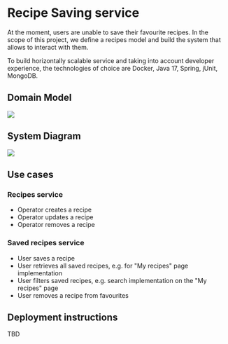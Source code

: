# Recipe Saving service

At the moment, users are unable to save their favourite recipes. In the scope of this project, we define a recipes model and build the system that allows to interact with them.

To build horizontally scalable service and taking into account developer experience, the technologies of choice are Docker, Java 17, Spring, jUnit, MongoDB.

## Domain Model
![](https://www.planttext.com/api/plantuml/png/NOzB2iCm34JtEeNNXTmXssxR4wYn28PQCP8SA4dlNjSswMSdpJmqcb4DnNAy0n1Ri8Uxq1GIkGsSEpd6I7K8F0lvK1YjUn9AA1WMBfQQvCdAt3mbMGklZdEyaLJDS5Pu7Y7duzn_4CObitsXLrp9jwUqmrdxLMdoc_x1zdqOzgrNWTweYvzeW97Ob-ul.png)

## System Diagram
![](https://www.planttext.com/api/plantuml/png/PP5DJyCm38Rl_XLMBvmgFeuSqBuu8349hPCu00UlCMsqD8aIRs92_7VIqh4CBf7jztdjn9b4eI2xpa3SQkifK8UTjdD3CJvh9IrUtrnbck9tsXbPyuTCZMvinrQmJWU7Z3BQiXmyemlIEW2gnGKivaRt-EMhNRgDDenJxmkaY3y2W7MAiPXHlMMhiEAmvr3W9o3MhlFEzkwNe_Vf0H_fmE6jxv2oSsh5jVOS1t6Cpu6AzgmmnuRAYUq7bEKT_g_y0VCKow2RLZBR5y3uxhBtfXwtkBglrW0Nk22XqvqYg9HlAAOTB9rjt68sR6UC0Nvdf3x7uldmJ819sc7ws6y0)

## Use cases
### Recipes service
- Operator creates a recipe
- Operator updates a recipe
- Operator removes a recipe
### Saved recipes service
- User saves a recipe
- User retrieves all saved recipes, e.g. for "My recipes" page implementation
- User filters saved recipes, e.g. search implementation on the "My recipes" page
- User removes a recipe from favourites

## Deployment instructions
TBD
